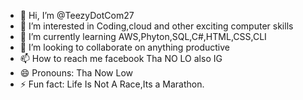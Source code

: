 - 👋 Hi, I’m @TeezyDotCom27
- 👀 I’m interested in Coding,cloud and other exciting computer skills
- 🌱 I’m currently learning AWS,Phyton,SQL,C#,HTML,CSS,CLI
- 💞️ I’m looking to collaborate on anything productive
- 📫 How to reach me facebook Tha NO LO also IG
- 😄 Pronouns: Tha Now Low
- ⚡ Fun fact: Life Is Not A Race,Its a Marathon.

<!---
TeezyDotCom27/TeezyDotCom27 is a ✨ special ✨ repository because its `README.md` (this file) appears on your GitHub profile.
You can click the Preview link to take a look at your changes.
--->
